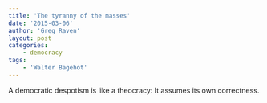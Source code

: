 ```yaml
---
title: 'The tyranny of the masses'
date: '2015-03-06'
author: 'Greg Raven'
layout: post
categories:
    - democracy
tags:
    - 'Walter Bagehot'
---
```


A democratic despotism is like a theocracy: It assumes its own correctness.